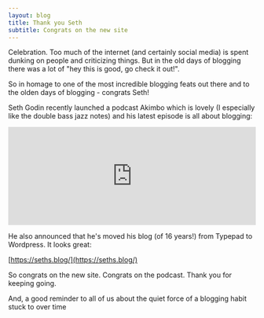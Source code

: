 ```yaml
---
layout: blog
title: Thank you Seth
subtitle: Congrats on the new site
---
```


Celebration. Too much of the internet (and certainly social media) is spent dunking on people and criticizing things. But in the old days of blogging there was a lot of "hey this is good, go check it out!".

So in homage to one of the most incredible blogging feats out there and to the olden days of blogging - congrats Seth!

Seth Godin recently launched a podcast Akimbo which is lovely (I especially like the double bass jazz notes) and his latest episode is all about blogging:

<iframe src="https://art19.com/shows/akimbo/episodes/3313d002-186c-46f9-9afa-646889bd57ef/embed" style="width: 100%; height: 200px; border: 0 none;" scrolling="no"></iframe>

He also announced that he's moved his blog (of 16 years!) from Typepad to Wordpress. It looks great:

[https://seths.blog/](https://seths.blog/)

So congrats on the new site. Congrats on the podcast. Thank you for keeping going.

And, a good reminder to all of us about the quiet force of a blogging habit stuck to over time